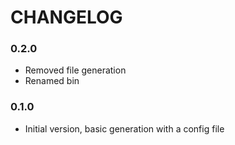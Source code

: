 CHANGELOG
=========

### 0.2.0
  * Removed file generation
  * Renamed bin

### 0.1.0
  * Initial version, basic generation with a config file